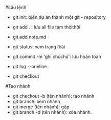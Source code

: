#câu lệnh
- git init: biến dự án thành một git - repository
- git add . : lưu all file tạm thờithời
- git add note.md

- git status: xem trạng thái

- git commit -m 'ghi chúchú': lưu hoàn toàn

- git log --oneline 
- git checkout

#Tạo nhánh

- git checkout -b (tên nhánh): tạo nhánh
- git branch: xem nhánh
- git merge (tên nhánh): gộp
- git branch -d (tên nhánh): xóa nhánh.

#